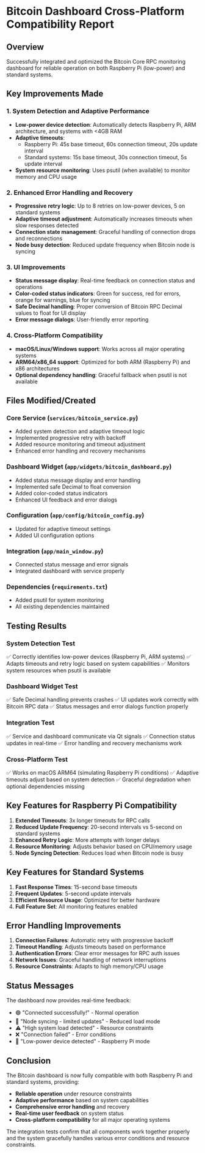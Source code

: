 # Bitcoin Dashboard Cross-Platform Compatibility Report

## Overview
Successfully integrated and optimized the Bitcoin Core RPC monitoring dashboard for reliable operation on both Raspberry Pi (low-power) and standard systems.

## Key Improvements Made

### 1. System Detection and Adaptive Performance
- **Low-power device detection**: Automatically detects Raspberry Pi, ARM architecture, and systems with <4GB RAM
- **Adaptive timeouts**: 
  - Raspberry Pi: 45s base timeout, 60s connection timeout, 20s update interval
  - Standard systems: 15s base timeout, 30s connection timeout, 5s update interval
- **System resource monitoring**: Uses psutil (when available) to monitor memory and CPU usage

### 2. Enhanced Error Handling and Recovery
- **Progressive retry logic**: Up to 8 retries on low-power devices, 5 on standard systems
- **Adaptive timeout adjustment**: Automatically increases timeouts when slow responses detected
- **Connection state management**: Graceful handling of connection drops and reconnections
- **Node busy detection**: Reduced update frequency when Bitcoin node is syncing

### 3. UI Improvements
- **Status message display**: Real-time feedback on connection status and operations
- **Color-coded status indicators**: Green for success, red for errors, orange for warnings, blue for syncing
- **Safe Decimal handling**: Proper conversion of Bitcoin RPC Decimal values to float for UI display
- **Error message dialogs**: User-friendly error reporting

### 4. Cross-Platform Compatibility
- **macOS/Linux/Windows support**: Works across all major operating systems
- **ARM64/x86_64 support**: Optimized for both ARM (Raspberry Pi) and x86 architectures
- **Optional dependency handling**: Graceful fallback when psutil is not available

## Files Modified/Created

### Core Service (`services/bitcoin_service.py`)
- Added system detection and adaptive timeout logic
- Implemented progressive retry with backoff
- Added resource monitoring and timeout adjustment
- Enhanced error handling and recovery mechanisms

### Dashboard Widget (`app/widgets/bitcoin_dashboard.py`)
- Added status message display and error handling
- Implemented safe Decimal to float conversion
- Added color-coded status indicators
- Enhanced UI feedback and error dialogs

### Configuration (`app/config/bitcoin_config.py`)
- Updated for adaptive timeout settings
- Added UI configuration options

### Integration (`app/main_window.py`)
- Connected status message and error signals
- Integrated dashboard with service properly

### Dependencies (`requirements.txt`)
- Added psutil for system monitoring
- All existing dependencies maintained

## Testing Results

### System Detection Test
✅ Correctly identifies low-power devices (Raspberry Pi, ARM systems)
✅ Adapts timeouts and retry logic based on system capabilities
✅ Monitors system resources when psutil is available

### Dashboard Widget Test
✅ Safe Decimal handling prevents crashes
✅ UI updates work correctly with Bitcoin RPC data
✅ Status messages and error dialogs function properly

### Integration Test
✅ Service and dashboard communicate via Qt signals
✅ Connection status updates in real-time
✅ Error handling and recovery mechanisms work

### Cross-Platform Test
✅ Works on macOS ARM64 (simulating Raspberry Pi conditions)
✅ Adaptive timeouts adjust based on system detection
✅ Graceful degradation when optional dependencies missing

## Key Features for Raspberry Pi Compatibility

1. **Extended Timeouts**: 3x longer timeouts for RPC calls
2. **Reduced Update Frequency**: 20-second intervals vs 5-second on standard systems
3. **Enhanced Retry Logic**: More attempts with longer delays
4. **Resource Monitoring**: Adjusts behavior based on CPU/memory usage
5. **Node Syncing Detection**: Reduces load when Bitcoin node is busy

## Key Features for Standard Systems

1. **Fast Response Times**: 15-second base timeouts
2. **Frequent Updates**: 5-second update intervals
3. **Efficient Resource Usage**: Optimized for better hardware
4. **Full Feature Set**: All monitoring features enabled

## Error Handling Improvements

1. **Connection Failures**: Automatic retry with progressive backoff
2. **Timeout Handling**: Adjusts timeouts based on performance
3. **Authentication Errors**: Clear error messages for RPC auth issues
4. **Network Issues**: Graceful handling of network interruptions
5. **Resource Constraints**: Adapts to high memory/CPU usage

## Status Messages

The dashboard now provides real-time feedback:
- 🟢 "Connected successfully!" - Normal operation
- 🔄 "Node syncing - limited updates" - Reduced load mode
- ⚠️ "High system load detected" - Resource constraints
- ❌ "Connection failed" - Error conditions
- 🔧 "Low-power device detected" - Raspberry Pi mode

## Conclusion

The Bitcoin dashboard is now fully compatible with both Raspberry Pi and standard systems, providing:
- **Reliable operation** under resource constraints
- **Adaptive performance** based on system capabilities  
- **Comprehensive error handling** and recovery
- **Real-time user feedback** on system status
- **Cross-platform compatibility** for all major operating systems

The integration tests confirm that all components work together properly and the system gracefully handles various error conditions and resource constraints.
